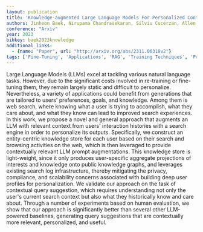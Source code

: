 ```yaml
---
layout: publication
title: 'Knowledge-augmented Large Language Models For Personalized Contextual Query Suggestion'
authors: Jinheon Baek, Nirupama Chandrasekaran, Silviu Cucerzan, Allen Herring, Sujay Kumar Jauhar
conference: "Arxiv"
year: 2023
bibkey: baek2023knowledge
additional_links:
  - {name: "Paper", url: "http://arxiv.org/abs/2311.06318v2"}
tags: ['Fine-Tuning', 'Applications', 'RAG', 'Training Techniques', 'Pretraining Methods', 'Prompting']
---
```

Large Language Models (LLMs) excel at tackling various natural language
tasks. However, due to the significant costs involved in re-training or
fine-tuning them, they remain largely static and difficult to personalize.
Nevertheless, a variety of applications could benefit from generations that are
tailored to users' preferences, goals, and knowledge. Among them is web search,
where knowing what a user is trying to accomplish, what they care about, and
what they know can lead to improved search experiences. In this work, we
propose a novel and general approach that augments an LLM with relevant context
from users' interaction histories with a search engine in order to personalize
its outputs. Specifically, we construct an entity-centric knowledge store for
each user based on their search and browsing activities on the web, which is
then leveraged to provide contextually relevant LLM prompt augmentations. This
knowledge store is light-weight, since it only produces user-specific aggregate
projections of interests and knowledge onto public knowledge graphs, and
leverages existing search log infrastructure, thereby mitigating the privacy,
compliance, and scalability concerns associated with building deep user
profiles for personalization. We validate our approach on the task of
contextual query suggestion, which requires understanding not only the user's
current search context but also what they historically know and care about.
Through a number of experiments based on human evaluation, we show that our
approach is significantly better than several other LLM-powered baselines,
generating query suggestions that are contextually more relevant, personalized,
and useful.
